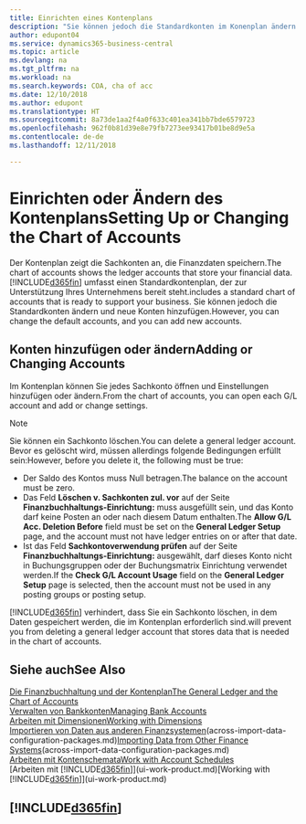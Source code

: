 ```yaml
---
title: Einrichten eines Kontenplans
description: "Sie können jedoch die Standardkonten im Konenplan ändern und neue Konten hinzufügen"
author: edupont04
ms.service: dynamics365-business-central
ms.topic: article
ms.devlang: na
ms.tgt_pltfrm: na
ms.workload: na
ms.search.keywords: COA, cha of acc
ms.date: 12/10/2018
ms.author: edupont
ms.translationtype: HT
ms.sourcegitcommit: 8a73de1aa2f4a0f633c401ea341bb7bde6579723
ms.openlocfilehash: 962f0b81d39e8e79fb7273ee93417b01be8d9e5a
ms.contentlocale: de-de
ms.lasthandoff: 12/11/2018

---
```

# <a name="setting-up-or-changing-the-chart-of-accounts"></a><span data-ttu-id="c48ab-103">Einrichten oder Ändern des Kontenplans</span><span class="sxs-lookup"><span data-stu-id="c48ab-103">Setting Up or Changing the Chart of Accounts</span></span>
<span data-ttu-id="c48ab-104">Der Kontenplan zeigt die Sachkonten an, die Finanzdaten speichern.</span><span class="sxs-lookup"><span data-stu-id="c48ab-104">The chart of accounts shows the ledger accounts that store your financial data.</span></span> [!INCLUDE[d365fin](includes/d365fin_md.md)] <span data-ttu-id="c48ab-105">umfasst einen Standardkontenplan, der zur Unterstützung Ihres Unternehmens bereit steht.</span><span class="sxs-lookup"><span data-stu-id="c48ab-105">includes a standard chart of accounts that is ready to support your business.</span></span>
<span data-ttu-id="c48ab-106">Sie können jedoch die Standardkonten ändern und neue Konten hinzufügen.</span><span class="sxs-lookup"><span data-stu-id="c48ab-106">However, you can change the default accounts, and you can add new accounts.</span></span>  

## <a name="adding-or-changing-accounts"></a><span data-ttu-id="c48ab-107">Konten hinzufügen oder ändern</span><span class="sxs-lookup"><span data-stu-id="c48ab-107">Adding or Changing Accounts</span></span>
<span data-ttu-id="c48ab-108">Im Kontenplan können Sie jedes Sachkonto öffnen und Einstellungen hinzufügen oder ändern.</span><span class="sxs-lookup"><span data-stu-id="c48ab-108">From the chart of accounts, you can open each G/L account and add or change settings.</span></span>

> [!NOTE]  
>   <span data-ttu-id="c48ab-109">Sie können ein Sachkonto löschen.</span><span class="sxs-lookup"><span data-stu-id="c48ab-109">You can delete a general ledger account.</span></span> <span data-ttu-id="c48ab-110">Bevor es gelöscht wird, müssen allerdings folgende Bedingungen erfüllt sein:</span><span class="sxs-lookup"><span data-stu-id="c48ab-110">However, before you delete it, the following must be true:</span></span>  
>  
>   * <span data-ttu-id="c48ab-111">Der Saldo des Kontos muss Null betragen.</span><span class="sxs-lookup"><span data-stu-id="c48ab-111">The balance on the account must be zero.</span></span>  
>   * <span data-ttu-id="c48ab-112">Das Feld **Löschen v. Sachkonten zul. vor** auf der Seite **Finanzbuchhaltungs-Einrichtung:** muss ausgefüllt sein, und das Konto darf keine Posten an oder nach diesem Datum enthalten.</span><span class="sxs-lookup"><span data-stu-id="c48ab-112">The **Allow G/L Acc. Deletion Before** field must be set on the **General Ledger Setup** page, and the account must not have ledger entries on or after that date.</span></span>  
>   * <span data-ttu-id="c48ab-113">Ist das Feld **Sachkontoverwendung prüfen** auf der Seite **Finanzbuchhaltungs-Einrichtung:** ausgewählt, darf dieses Konto nicht in Buchungsgruppen oder der Buchungsmatrix Einrichtung verwendet werden.</span><span class="sxs-lookup"><span data-stu-id="c48ab-113">If the **Check G/L Account Usage** field on the **General Ledger Setup** page is selected, then the account must not be used in any posting groups or posting setup.</span></span>  

[!INCLUDE[d365fin](includes/d365fin_md.md)] <span data-ttu-id="c48ab-114">verhindert, dass Sie ein Sachkonto löschen, in dem Daten gespeichert werden, die im Kontenplan erforderlich sind.</span><span class="sxs-lookup"><span data-stu-id="c48ab-114">will prevent you from deleting a general ledger account that stores data that is needed in the chart of accounts.</span></span>  

## <a name="see-also"></a><span data-ttu-id="c48ab-115">Siehe auch</span><span class="sxs-lookup"><span data-stu-id="c48ab-115">See Also</span></span>
[<span data-ttu-id="c48ab-116">Die Finanzbuchhaltung und der Kontenplan</span><span class="sxs-lookup"><span data-stu-id="c48ab-116">The General Ledger and the Chart of Accounts</span></span>](finance-general-ledger.md)  
[<span data-ttu-id="c48ab-117">Verwalten von Bankkonten</span><span class="sxs-lookup"><span data-stu-id="c48ab-117">Managing Bank Accounts</span></span>](bank-manage-bank-accounts.md)  
[<span data-ttu-id="c48ab-118">Arbeiten mit Dimensionen</span><span class="sxs-lookup"><span data-stu-id="c48ab-118">Working with Dimensions</span></span>](finance-dimensions.md)  
<span data-ttu-id="c48ab-119">[Importieren von Daten aus anderen Finanzsystemen](across-import-data-configuration-packages.md)(across-import-data-configuration-packages.md)</span><span class="sxs-lookup"><span data-stu-id="c48ab-119">[Importing Data from Other Finance Systems](across-import-data-configuration-packages.md)(across-import-data-configuration-packages.md)</span></span>  
[<span data-ttu-id="c48ab-120">Arbeiten mit Kontenschemata</span><span class="sxs-lookup"><span data-stu-id="c48ab-120">Work with Account Schedules</span></span>](bi-how-work-account-schedule.md)  
<span data-ttu-id="c48ab-121">[Arbeiten mit [!INCLUDE[d365fin](includes/d365fin_md.md)]](ui-work-product.md)</span><span class="sxs-lookup"><span data-stu-id="c48ab-121">[Working with [!INCLUDE[d365fin](includes/d365fin_md.md)]](ui-work-product.md)</span></span>  

## [!INCLUDE[d365fin](includes/free_trial_md.md)]

